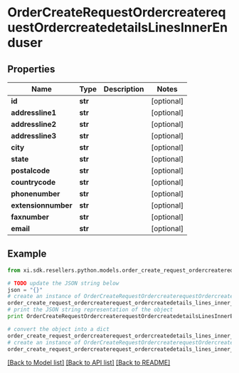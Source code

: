 # OrderCreateRequestOrdercreaterequestOrdercreatedetailsLinesInnerEnduser


## Properties

Name | Type | Description | Notes
------------ | ------------- | ------------- | -------------
**id** | **str** |  | [optional] 
**addressline1** | **str** |  | [optional] 
**addressline2** | **str** |  | [optional] 
**addressline3** | **str** |  | [optional] 
**city** | **str** |  | [optional] 
**state** | **str** |  | [optional] 
**postalcode** | **str** |  | [optional] 
**countrycode** | **str** |  | [optional] 
**phonenumber** | **str** |  | [optional] 
**extensionnumber** | **str** |  | [optional] 
**faxnumber** | **str** |  | [optional] 
**email** | **str** |  | [optional] 

## Example

```python
from xi.sdk.resellers.python.models.order_create_request_ordercreaterequest_ordercreatedetails_lines_inner_enduser import OrderCreateRequestOrdercreaterequestOrdercreatedetailsLinesInnerEnduser

# TODO update the JSON string below
json = "{}"
# create an instance of OrderCreateRequestOrdercreaterequestOrdercreatedetailsLinesInnerEnduser from a JSON string
order_create_request_ordercreaterequest_ordercreatedetails_lines_inner_enduser_instance = OrderCreateRequestOrdercreaterequestOrdercreatedetailsLinesInnerEnduser.from_json(json)
# print the JSON string representation of the object
print OrderCreateRequestOrdercreaterequestOrdercreatedetailsLinesInnerEnduser.to_json()

# convert the object into a dict
order_create_request_ordercreaterequest_ordercreatedetails_lines_inner_enduser_dict = order_create_request_ordercreaterequest_ordercreatedetails_lines_inner_enduser_instance.to_dict()
# create an instance of OrderCreateRequestOrdercreaterequestOrdercreatedetailsLinesInnerEnduser from a dict
order_create_request_ordercreaterequest_ordercreatedetails_lines_inner_enduser_form_dict = order_create_request_ordercreaterequest_ordercreatedetails_lines_inner_enduser.from_dict(order_create_request_ordercreaterequest_ordercreatedetails_lines_inner_enduser_dict)
```
[[Back to Model list]](../README.md#documentation-for-models) [[Back to API list]](../README.md#documentation-for-api-endpoints) [[Back to README]](../README.md)


